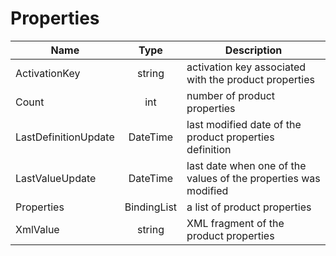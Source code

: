 # Properties

| Name                 |     Type    | Description                                                     |
| -------------------- | :---------: | --------------------------------------------------------------- |
| ActivationKey        |    string   | activation key associated with the product properties           |
| Count                |     int     | number of product properties                                    |
| LastDefinitionUpdate |   DateTime  | last modified date of the product properties definition         |
| LastValueUpdate      |   DateTime  | last date when one of the values of the properties was modified |
| Properties           | BindingList | a list of product properties                                    |
| XmlValue             |    string   | XML fragment of the product properties                          |
